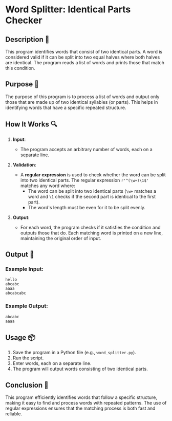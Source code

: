 # Word Splitter: Identical Parts Checker

## Description 📝

This program identifies words that consist of two identical parts.
A word is considered valid if it can be split into two equal halves where both halves are identical.
The program reads a list of words and prints those that match this condition.

## Purpose 🎯

The purpose of this program is to process a list of words and output only those that are made up of two identical syllables (or parts).
This helps in identifying words that have a specific repeated structure.

## How It Works 🔍

1. **Input**:

    - The program accepts an arbitrary number of words, each on a separate line.

2. **Validation**:

    - A **regular expression** is used to check whether the word can be split into two identical parts. The regular expression `r'^(\w+)\1$'` matches any word where:
        - The word can be split into two identical parts (`\w+` matches a word and `\1` checks if the second part is identical to the first part).
        - The word's length must be even for it to be split evenly.

3. **Output**:
    - For each word, the program checks if it satisfies the condition and outputs those that do. Each matching word is printed on a new line, maintaining the original order of input.

## Output 📜

### Example Input:

```text
hello
abcabc
aaaa
abcabcabc
```

### Example Output:

```text
abcabc
aaaa
```

## Usage 📦

1. Save the program in a Python file (e.g., `word_splitter.py`).
2. Run the script.
3. Enter words, each on a separate line.
4. The program will output words consisting of two identical parts.

## Conclusion 🚀

This program efficiently identifies words that follow a specific structure, making it easy to find and process words with repeated patterns.
The use of regular expressions ensures that the matching process is both fast and reliable.
